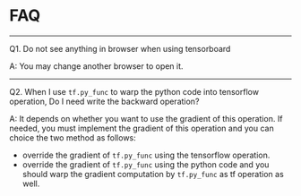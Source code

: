 # FAQ
___
Q1. Do not see anything  in browser when using tensorboard

A: You may change another browser to open it.

___
Q2. When I use ```tf.py_func``` to warp the python code into tensorflow operation, Do I need write the backward operation?

A: It depends on whether you want to use the gradient of this operation. If needed, you must implement the gradient of this operation and you can  choice the two method as follows:
- override the gradient of ```tf.py_func``` using the tensorflow operation.
- override the gradient of ```tf.py_func``` using the python code and you should warp the gradient computation by ```tf.py_func``` as tf operation as well.

